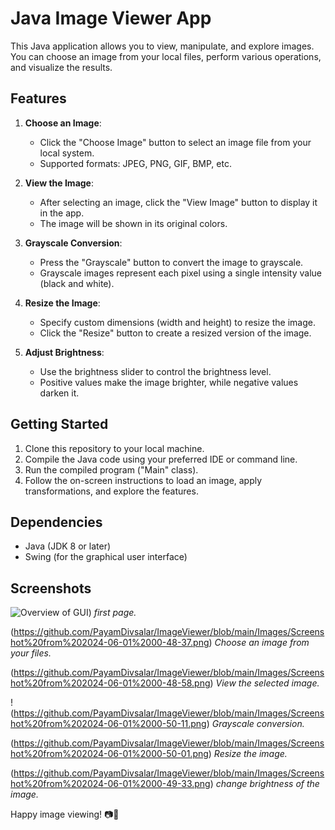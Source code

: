 # Java Image Viewer App

This Java application allows you to view, manipulate, and explore images. You can choose an image from your local files, perform various operations, and visualize the results.

## Features

1. **Choose an Image**:
   - Click the "Choose Image" button to select an image file from your local system.
   - Supported formats: JPEG, PNG, GIF, BMP, etc.

2. **View the Image**:
   - After selecting an image, click the "View Image" button to display it in the app.
   - The image will be shown in its original colors.

3. **Grayscale Conversion**:
   - Press the "Grayscale" button to convert the image to grayscale.
   - Grayscale images represent each pixel using a single intensity value (black and white).

4. **Resize the Image**:
   - Specify custom dimensions (width and height) to resize the image.
   - Click the "Resize" button to create a resized version of the image.

5. **Adjust Brightness**:
   - Use the brightness slider to control the brightness level.
   - Positive values make the image brighter, while negative values darken it.

## Getting Started

1. Clone this repository to your local machine.
2. Compile the Java code using your preferred IDE or command line.
3. Run the compiled program ("Main" class).
4. Follow the on-screen instructions to load an image, apply transformations, and explore the features.

## Dependencies

- Java (JDK 8 or later)
- Swing (for the graphical user interface)

## Screenshots

![Overview of GUI](https://github.com/PayamDivsalar/ImageViewer/blob/main/Images/Screenshot%20from%202024-06-01%2000-48-21.png))
*first page.*

(https://github.com/PayamDivsalar/ImageViewer/blob/main/Images/Screenshot%20from%202024-06-01%2000-48-37.png)
*Choose an image from your files.*

(https://github.com/PayamDivsalar/ImageViewer/blob/main/Images/Screenshot%20from%202024-06-01%2000-48-58.png)
*View the selected image.*

!(https://github.com/PayamDivsalar/ImageViewer/blob/main/Images/Screenshot%20from%202024-06-01%2000-50-11.png)
*Grayscale conversion.*

(https://github.com/PayamDivsalar/ImageViewer/blob/main/Images/Screenshot%20from%202024-06-01%2000-50-01.png)
*Resize the image.*

(https://github.com/PayamDivsalar/ImageViewer/blob/main/Images/Screenshot%20from%202024-06-01%2000-49-33.png)
*change brightness of the image.*



Happy image viewing! 📷🎨
